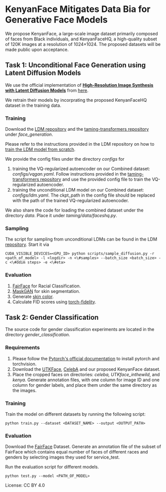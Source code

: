 # KenyanFace Mitigates Data Bia for Generative Face Models

We propose KenyanFace, a large-scale image dataset primarily composed of faces from Black individuals, and KenyanFaceHQ, a high-quality subset of 120K images at a resolution of 1024×1024. The proposed datasets will be made public upon acceptance.

## Task 1: Unconditional Face Generation using Latent Diffusion Models

We use the official implementation of [**High-Resolution Image Synthesis with Latent Diffusion Models**](https://arxiv.org/abs/2112.10752) from [here](https://github.com/CompVis/latent-diffusion/tree/main). 

We retrain their models by incorprating the proposed KenyanFaceHQ dataset in the training data.


### Training

Download the [LDM repository](https://github.com/CompVis/latent-diffusion/tree/main) and the [taming-transformers repository](https://github.com/CompVis/taming-transformers) under *face_generation*.

Please refer to the instructions provided in the LDM repository on how to [train the LDM model from scratch](https://github.com/CompVis/latent-diffusion/tree/main?tab=readme-ov-file#train-your-own-ldms). 

We provide the config files under the directory *configs* for 
1. training the VQ-regularized autoencoder on our Combined dataset: *configs/vqgan.yaml*. Follow instructions provided in the [taming-transformers repository](https://github.com/CompVis/taming-transformers) and use the provided config file to train the VQ-regularized autoencoder. 
2. training the unconditional LDM model on our Combined dataset: *configs/ldm.yaml*. The ckpt_path in the config file should be replaced with the path of the trained VQ-regularized autoencoder.

We also share the code for loading the combined dataset under the directory *data*. Place it under *taming/data/faceshq.py*.

### Sampling

The script for sampling from unconditional LDMs can be found in the LDM [repository](https://github.com/CompVis/latent-diffusion/blob/main/scripts/sample_diffusion.py). Start it via

```shell script
CUDA_VISIBLE_DEVICES=<GPU_ID> python scripts/sample_diffusion.py -r <path_of_model> -l <logdir> -n <\#samples> --batch_size <batch_size> -c <\#ddim steps> -e <\#eta> 
```

### Evaluation

1. [FairFace](https://github.com/dchen236/FairFace) for Racial Classification.
2. [MaskGAN](https://github.com/switchablenorms/CelebAMask-HQ) for skin segmentation.
3. Generate [skin color](https://github.com/SonyResearch/apparent_skincolor).
4. Calculate FID scores using [torch-fidelity](https://github.com/toshas/torch-fidelity).

## Task 2: Gender Classification

The source code for gender classification experiments are located in the directory *gender_classification*.

### Requirements

   1. Please follow the [Pytorch's official documentation](https://pytorch.org/get-started/locally/) to install pytorch and torchvision.
   2. Download the [UTKFace](https://susanqq.github.io/UTKFace/), [CelebA](https://mmlab.ie.cuhk.edu.hk/projects/CelebA.html) and our proposed KenyanFace dataset.
   3. Place the cropped faces on directories: *celeba, UTKface_inthewild*, and *kenya*. Generate annotation files, with one column for image ID and one column for gender labels, and place them under the same directory as the images.

### Training
Train the model on different datasets by running the following script:

```
python train.py --dataset <DATASET_NAME> --output <OUTPUT_PATH>
```

### Evaluation

Download the [FairFace](https://github.com/joojs/fairface?tab=readme-ov-file) Dataset. Generate an annotation file of the subset of FairFace which contains equal number of faces of different races and genders by selecting images they used for service_test.

Run the evaluation script for different models.
```
python test.py --model <PATH_OF_MODEL>
```


License: CC BY 4.0
